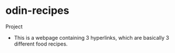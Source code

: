 # odin-recipes
Project
- This is a webpage containing 3 hyperlinks, which are basically 3 different food recipes. 
